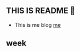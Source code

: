 

## THIS IS README 👏
  - This is me blog [me](http://wangdabao.js.cool)
## week
<!--START_SECTION:waka-->
<!--END_SECTION:waka-->

